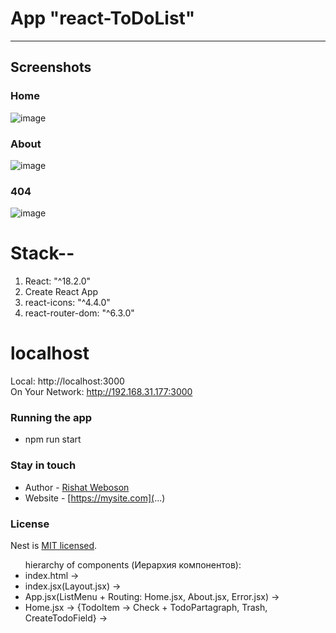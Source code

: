 # App "react-ToDoList"

***
## Screenshots

### Home
![image](https://github.com/weboson/react-ToDoList/assets/42917939/d05ba548-616e-4e49-898d-3574c4ebf719)

### About
![image](https://github.com/weboson/react-ToDoList/assets/42917939/b34585e2-7b60-4681-bb54-b15fa5161b50)

### 404
![image](https://github.com/weboson/react-ToDoList/assets/42917939/d5c8eafc-b4d5-4adb-a3db-ec6d8e32426d)




# Stack--
1. React: "^18.2.0"
2. Create React App
3. react-icons: "^4.4.0"
4. react-router-dom: "^6.3.0"

# localhost
Local:            http://localhost:3000        
On Your Network:  http://192.168.31.177:3000  


### Running the app 
- npm run start

### Stay in touch
- Author - [Rishat Weboson](...)
- Website - [https://mysite.com](...)

### License
Nest is [MIT licensed](LICENSE).

<ul>hierarchy of components (Иерархия компонентов):
  <li>index.html -></li>
  <li>index.jsx(Layout.jsx) -></li>
  <li>App.jsx(ListMenu + Routing: Home.jsx, About.jsx, Error.jsx) -></li>
  <li>Home.jsx -> {TodoItem -> Check + TodoPartagraph, Trash, CreateTodoField} -></li>
</ul>